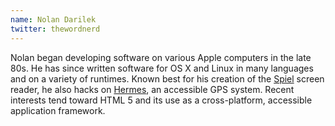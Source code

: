 ```yaml
---
name: Nolan Darilek
twitter: thewordnerd
---
```


Nolan began developing software on various Apple computers in the late 80s. He has since written software for OS X and Linux in many languages and on a variety of runtimes. Known best for his creation of the [Spiel](http://spielproject.info) screen reader, he also hacks on [Hermes](http://hermesnav.info), an accessible GPS system. Recent interests tend toward HTML 5 and its use as a cross-platform, accessible application framework.
